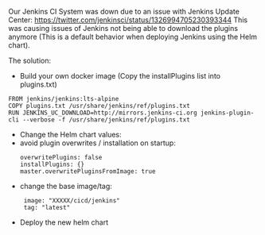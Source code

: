 Our Jenkins CI System was down due to an issue with Jenkins Update Center: https://twitter.com/jenkinsci/status/1326994705230393344
This was causing issues of Jenkins not being able to download the plugins anymore (This is a default behavior when deploying Jenkins using the Helm chart).

The solution:
* Build your own docker image (Copy the installPlugins list into plugins.txt)
```
FROM jenkins/jenkins:lts-alpine
COPY plugins.txt /usr/share/jenkins/ref/plugins.txt
RUN JENKINS_UC_DOWNLOAD=http://mirrors.jenkins-ci.org jenkins-plugin-cli --verbose -f /usr/share/jenkins/ref/plugins.txt
```
* Change the Helm chart values:
 * avoid plugin overwrites / installation on startup:
    ```
    overwritePlugins: false
    installPlugins: {}
    master.overwritePluginsFromImage: true
    ```
 * change the base image/tag: 
    ```
     image: "XXXXX/cicd/jenkins"
     tag: "latest"
    ```
* Deploy the new helm chart
